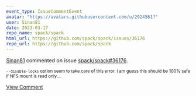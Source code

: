 ```yaml
---
event_type: IssueCommentEvent
avatar: "https://avatars.githubusercontent.com/u/2924561?"
user: Sinan81
date: 2023-03-17
repo_name: spack/spack
html_url: https://github.com/spack/spack/issues/36176
repo_url: https://github.com/spack/spack
---
```


<a href='https://github.com/Sinan81' target='_blank'>Sinan81</a> commented on issue <a href='https://github.com/spack/spack/issues/36176' target='_blank'>spack/spack#36176</a>.

<small>`--disable-locks` option seem to take care of this error. I am guess this should be 100% safe if NFS mount is read only....</small>

<a href='https://github.com/spack/spack/issues/36176' target='_blank'>View Comment</a>